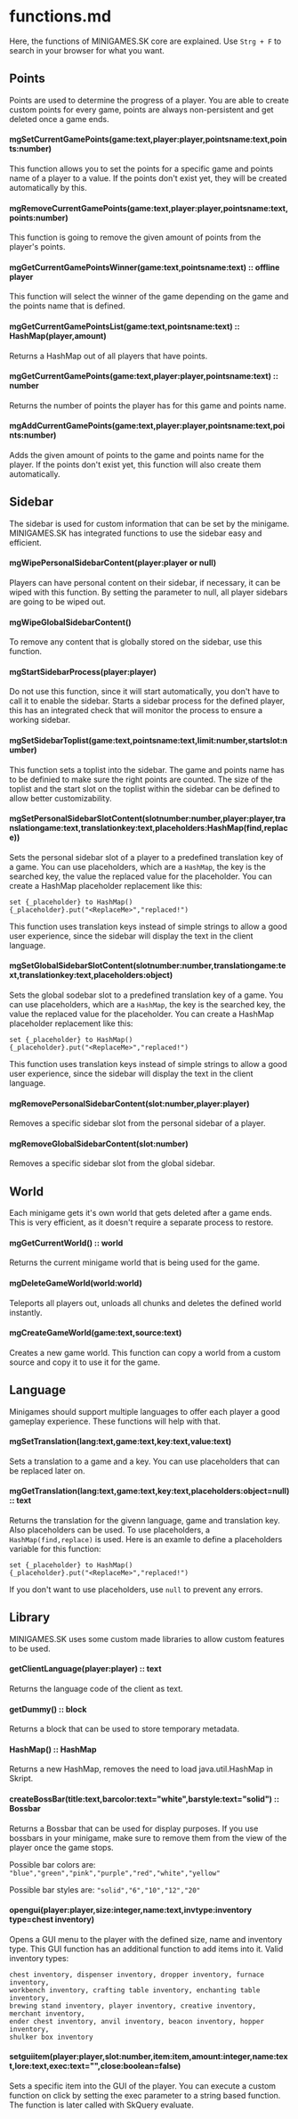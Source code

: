 # functions.md

Here, the functions of MINIGAMES.SK core are explained. Use `Strg + F` to search in your browser for what you want.


## Points
Points are used to determine the progress of a player. You are able to create custom points for every game, points are always non-persistent and get deleted once a game ends.

#### mgSetCurrentGamePoints(game:text,player:player,pointsname:text,points:number)
This function allows you to set the points for a specific game and points name of a player to a value. If the points don't exist yet, they will be created automatically by this.

#### mgRemoveCurrentGamePoints(game:text,player:player,pointsname:text,points:number)
This function is going to remove the given amount of points from the player's points.

#### mgGetCurrentGamePointsWinner(game:text,pointsname:text) :: offline player
This function will select the winner of the game depending on the game and the points name that is defined.

#### mgGetCurrentGamePointsList(game:text,pointsname:text) :: HashMap(player,amount)
Returns a HashMap out of all players that have points.

#### mgGetCurrentGamePoints(game:text,player:player,pointsname:text) :: number
Returns the number of points the player has for this game and points name.

#### mgAddCurrentGamePoints(game:text,player:player,pointsname:text,points:number)
Adds the given amount of points to the game and points name for the player. If the points don't exist yet, this function will also create them automatically.



## Sidebar
The sidebar is used for custom information that can be set by the minigame. MINIGAMES.SK has integrated functions to use the sidebar easy and efficient.

#### mgWipePersonalSidebarContent(player:player or null)
Players can have personal content on their sidebar, if necessary, it can be wiped with this function.
By setting the parameter to null, all player sidebars are going to be wiped out.

#### mgWipeGlobalSidebarContent()
To remove any content that is globally stored on the sidebar, use this function.

#### mgStartSidebarProcess(player:player)
Do not use this function, since it will start automatically, you don't have to call it to enable the sidebar.
Starts a sidebar process for the defined player, this has an integrated check that will monitor the process to ensure a working sidebar.

#### mgSetSidebarToplist(game:text,pointsname:text,limit:number,startslot:number)
This function sets a toplist into the sidebar. The game and points name has to be definied to make sure the right points are counted.
The size of the toplist and the start slot on the toplist within the sidebar can be defined to allow better customizability.

#### mgSetPersonalSidebarSlotContent(slotnumber:number,player:player,translationgame:text,translationkey:text,placeholders:HashMap(find,replace))
Sets the personal sidebar slot of a player to a predefined translation key of a game. You can use placeholders, which are a `HashMap`, the key is the searched key, the value the replaced value for the placeholder.
You can create a HashMap placeholder replacement like this:
```
set {_placeholder} to HashMap()
{_placeholder}.put("<ReplaceMe>","replaced!")
```
This function uses translation keys instead of simple strings to allow a good user experience, since the sidebar will display the text in the client language.

#### mgSetGlobalSidebarSlotContent(slotnumber:number,translationgame:text,translationkey:text,placeholders:object)
Sets the global sodebar slot to a predefined translation key of a game. You can use placeholders, which are a `HashMap`, the key is the searched key, the value the replaced value for the placeholder.
You can create a HashMap placeholder replacement like this:
```
set {_placeholder} to HashMap()
{_placeholder}.put("<ReplaceMe>","replaced!")
```
This function uses translation keys instead of simple strings to allow a good user experience, since the sidebar will display the text in the client language.

#### mgRemovePersonalSidebarContent(slot:number,player:player)
Removes a specific sidebar slot from the personal sidebar of a player.

#### mgRemoveGlobalSidebarContent(slot:number)
Removes a specific sidebar slot from the global sidebar.


## World
Each minigame gets it's own world that gets deleted after a game ends. This is very efficient, as it doesn't require a separate process to restore.

#### mgGetCurrentWorld() :: world
Returns the current minigame world that is being used for the game.

#### mgDeleteGameWorld(world:world)
Teleports all players out, unloads all chunks and deletes the defined world instantly.

#### mgCreateGameWorld(game:text,source:text)
Creates a new game world. This function can copy a world from a custom source and copy it to use it for the game.

## Language
Minigames should support multiple languages to offer each player a good gameplay experience. These functions will help with that.

#### mgSetTranslation(lang:text,game:text,key:text,value:text)
Sets a translation to a game and a key. You can use placeholders that can be replaced later on.

#### mgGetTranslation(lang:text,game:text,key:text,placeholders:object=null) :: text
Returns the translation for the givenn language, game and translation key. Also placeholders can be used.
To use placeholders, a `HashMap(find,replace)` is used. Here is an examle to define a placeholders variable for this function:
```
set {_placeholder} to HashMap()
{_placeholder}.put("<ReplaceMe>","replaced!")
```
If you don't want to use placeholders, use `null` to prevent any errors. 

## Library
MINIGAMES.SK uses some custom made libraries to allow custom features to be used.

#### getClientLanguage(player:player) :: text
Returns the language code of the client as text.

#### getDummy() :: block
Returns a block that can be used to store temporary metadata.

#### HashMap() :: HashMap
Returns a new HashMap, removes the need to load java.util.HashMap in Skript.

#### createBossBar(title:text,barcolor:text="white",barstyle:text="solid") :: Bossbar
Returns a Bossbar that can be used for display purposes. If you use bossbars in your minigame, make sure to remove them from the view of the player once the game stops.

Possible bar colors are: `"blue","green","pink","purple","red","white","yellow"`

Possible bar styles are: `"solid","6","10","12","20"`

#### opengui(player:player,size:integer,name:text,invtype:inventory type=chest inventory)
Opens a GUI menu to the player with the defined size, name and inventory type. This GUI function has an additional function to add items into it.
Valid inventory types:
```
chest inventory, dispenser inventory, dropper inventory, furnace inventory, 
workbench inventory, crafting table inventory, enchanting table inventory, 
brewing stand inventory, player inventory, creative inventory, merchant inventory, 
ender chest inventory, anvil inventory, beacon inventory, hopper inventory, 
shulker box inventory
```

#### setguiitem(player:player,slot:number,item:item,amount:integer,name:text,lore:text,exec:text="",close:boolean=false)
Sets a specific item into the GUI of the player. You can execute a custom function on click by setting the exec parameter to a string based function. The function is later called with SkQuery evaluate.
